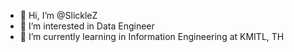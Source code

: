 - 👋 Hi, I’m @SlickleZ
- 👀 I’m interested in Data Engineer
- 🌱 I’m currently learning in Information Engineering at KMITL, TH 


